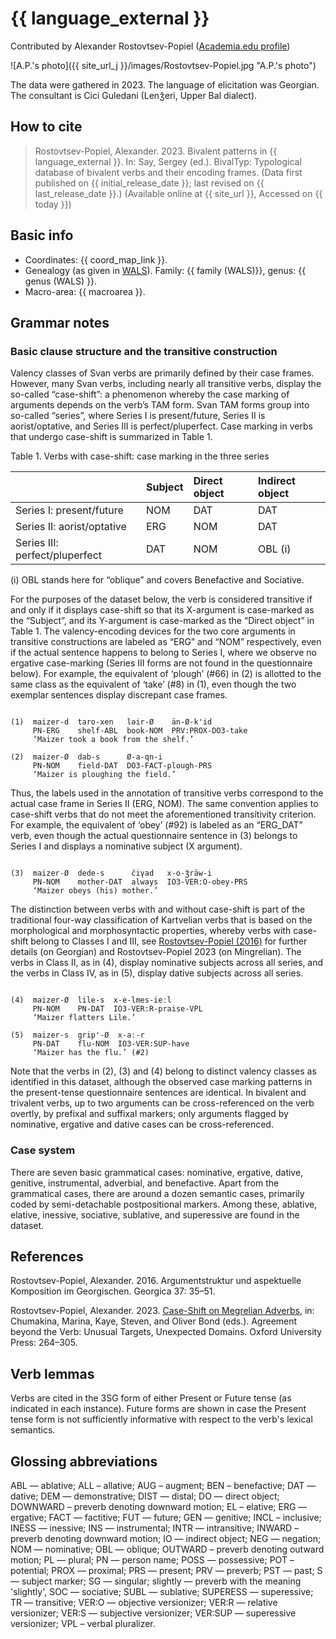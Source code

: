 # {{ language_external }}
Contributed by Alexander Rostovtsev-Popiel ([Academia.edu profile](https://uni-mainz.academia.edu/AlexPopiel))

![A.P.'s photo]({{ site_url_j }}/images/Rostovtsev-Popiel.jpg "A.P.'s photo")

The data were gathered in 2023. The language of elicitation was Georgian. The consultant is Cici Guledani (Lenǯeri, Upper Bal dialect).

## How to cite
> Rostovtsev-Popiel, Alexander. 2023. Bivalent patterns in {{ language_external }}. 
> In: Say, Sergey (ed.). BivalTyp: 
> Typological database of bivalent verbs and their encoding frames. 
> (Data first published on {{ initial_release_date }}; last revised on {{ last_release_date }}.) 
> (Available online at {{ site_url }}, Accessed on {{ today }})

## Basic info
- Coordinates: {{ coord_map_link }}.
- Genealogy (as given in [WALS](https://wals.info/)). Family: {{ family (WALS)}}, genus: {{ genus (WALS) }}.
- Macro-area: {{ macroarea }}.

## Grammar notes

### Basic clause structure and the transitive construction
Valency classes of Svan verbs are primarily defined by their case frames. However, many Svan verbs, including nearly all transitive verbs, display the so-called “case-shift”: a phenomenon whereby the case marking of arguments depends on the verb’s TAM form. Svan TAM forms group into so-called “series”, where Series I is present/future, Series II is aorist/optative, and Series III is perfect/pluperfect. Case marking in verbs that undergo case-shift is summarized in Table 1.

Table 1. Verbs with case-shift: case marking in the three series

| |Subject|Direct object|Indirect object|
|:----|:----|:----|:----|
|Series I: present/future|NOM|DAT|DAT|
|Series II: aorist/optative|ERG|NOM|DAT|
|Series III: perfect/pluperfect|DAT|NOM|OBL (i)|

(i) OBL stands here for “oblique” and covers Benefactive and Sociative.

For the purposes of the dataset below, the verb is considered transitive if and only if it displays case-shift so that its X-argument is case-marked as the “Subject”, and its Y-argument is case-marked as the “Direct object” in Table 1. The valency-encoding devices for the two core arguments in transitive constructions are labeled as “ERG” and “NOM” respectively, even if the actual sentence happens to belong to Series I, where we observe no ergative case-marking (Series III forms are not found in the questionnaire below). For example, the equivalent of ‘plough’ (#66) in (2) is allotted to the same class as the equivalent of ‘take’ (#8) in (1), even though the two exemplar sentences display discrepant case frames.

```

(1)  maizer-d  taro-xen   lǝir-Ø    än-Ø-k'id
     PN-ERG    shelf-ABL  book-NOM  PRV:PROX-DO3-take
     ‘Maizer took a book from the shelf.’

(2)  maizer-Ø  dab-s      Ø-a-qn-i
     PN-NOM    field-DAT  DO3-FACT-plough-PRS
     ‘Maizer is ploughing the field.’

```

Thus, the labels used in the annotation of transitive verbs correspond to the actual case frame in Series II (ERG, NOM). The same convention applies to case-shift verbs that do not meet the aforementioned transitivity criterion. For example, the equivalent of ‘obey’ (#92) is labeled as an “ERG_DAT” verb, even though the actual questionnaire sentence in (3) belongs to Series I and displays a nominative subject (X argument).

```

(3)  maizer-Ø  dede-s      čiγad   x-o-ǯräw-i
     PN-NOM    mother-DAT  always  IO3-VER:O-obey-PRS
     ‘Maizer obeys (his) mother.’

```

The distinction between verbs with and without case-shift is part of the traditional four-way classification of Kartvelian verbs that is based on the morphological and morphosyntactic properties, whereby verbs with case-shift belong to Classes I and III, see [Rostovtsev-Popiel (2016)](https://bivaltyp.info/docs/Rostovtsev_Popiel_2016_Argumentstruktur.pdf) for further details (on Georgian) and Rostovtsev-Popiel 2023 (on Mingrelian). The verbs in Class II, as in (4), display nominative subjects across all series, and the verbs in Class IV, as in (5), display dative subjects across all series.

```

(4)  maizer-Ø  lile-s  x-e-lmes-ieːl
     PN-NOM    PN-DAT  IO3-VER:R-praise-VPL
     ‘Maizer flatters Lile.’

(5)  maizer-s  grip'-Ø  x-aː-r
     PN-DAT    flu-NOM  IO3-VER:SUP-have
     ‘Maizer has the flu.’ (#2)

```

Note that the verbs in (2), (3) and (4) belong to distinct valency classes as identified in this dataset, although the observed case marking patterns in the present-tense questionnaire sentences are identical. In bivalent and trivalent verbs, up to two arguments can be cross-referenced on the verb overtly, by prefixal and suffixal markers; only arguments flagged by nominative, ergative and dative cases can be cross-referenced.

### Case system
There are seven basic grammatical cases: nominative, ergative, dative, genitive, instrumental, adverbial, and benefactive. Apart from the grammatical cases, there are around a dozen semantic cases, primarily coded by semi-detachable postpositional markers. Among these, ablative, elative, inessive, sociative, sublative, and superessive are found in the dataset.

## References
Rostovtsev-Popiel, Alexander. 2016. Argumentstruktur und aspektuelle Komposition im Georgischen. Georgica 37: 35–51.

Rostovtsev-Popiel, Alexander. 2023. [Case-Shift on Megrelian Adverbs](https://academic.oup.com/book/55286/chapter/428698641), in: Chumakina, Marina, Kaye, Steven, and Oliver Bond (eds.). Agreement beyond the Verb: Unusual Targets, Unexpected Domains. Oxford University Press: 264–305.

## Verb lemmas
Verbs are cited in the 3SG form of either Present or Future tense (as indicated in each instance). Future forms are shown in case the Present tense form is not sufficiently informative with respect to the verb's lexical semantics.

## Glossing abbreviations
ABL — ablative; ALL – allative; AUG – augment; BEN – benefactive; DAT — dative; DEM — demonstrative; DIST — distal; DO — direct object; DOWNWARD – preverb denoting downward motion; EL – elative; ERG — ergative; FACT — factitive; FUT — future; GEN — genitive; INCL – inclusive; INESS — inessive; INS — instrumental; INTR — intransitive; INWARD – preverb denoting downward motion; IO — indirect object; NEG — negation; NOM — nominative; OBL — oblique; OUTWARD – preverb denoting outward motion; PL — plural; PN — person name; POSS — possessive; POT – potential; PROX — proximal; PRS — present; PRV — preverb; PST — past; S — subject marker; SG — singular; slightly — preverb with the meaning 'slightly',  SOC — sociative; SUBL — sublative; SUPERESS — superessive; TR — transitive; VER:O — objective versionizer; VER:R — relative versionizer; VER:S — subjective versionizer; VER:SUP — superessive versionizer; VPL – verbal pluralizer.
